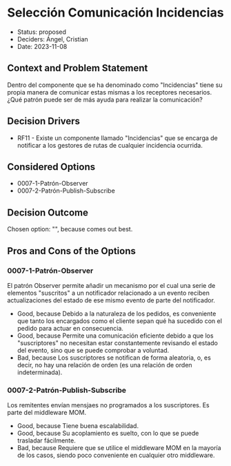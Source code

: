 # Selección Comunicación Incidencias

* Status: proposed
* Deciders: Ángel, Cristian
* Date: 2023-11-08

## Context and Problem Statement

Dentro del componente que se ha denominado como "Incidencias" tiene su propia manera de comunicar estas mismas a los receptores necesarios. ¿Qué patrón puede ser de más ayuda para realizar la comunicación?

## Decision Drivers

* RF11 - Existe un componente llamado "Incidencias" que se encarga de notificar a los gestores de rutas de cualquier incidencia ocurrida.

## Considered Options

* 0007-1-Patrón-Observer
* 0007-2-Patrón-Publish-Subscribe

## Decision Outcome

Chosen option: "", because comes out best.

## Pros and Cons of the Options

### 0007-1-Patrón-Observer

El patrón Observer permite añadir un mecanismo por el cual una serie de elementos "suscritos" a un notificador relacionado a un evento reciben actualizaciones del estado de ese mismo evento de parte del notificador.

* Good, because Debido a la naturaleza de los pedidos, es conveniente que tanto los encargados como el cliente sepan qué ha sucedido con el pedido para actuar en consecuencia.
* Good, because Permite una comunicación eficiente debido a que los "suscriptores" no necesitan estar constantemente revisando el estado del evento, sino que se puede comprobar a voluntad.
* Bad, because Los suscriptores se notifican de forma aleatoria, o, es decir, no hay una relación de orden (es una relación de orden indeterminada).

### 0007-2-Patrón-Publish-Subscribe

Los remitentes envían mensjaes no programados a los suscriptores. Es parte del middleware MOM.

* Good, because Tiene buena escalabilidad.
* Good, because Su acoplamiento es suelto, con lo que se puede trasladar fácilmente.
* Bad, because Requiere que se utilice el middleware MOM en la mayoría de los casos, siendo poco conveniente en cualquier otro middleware.
